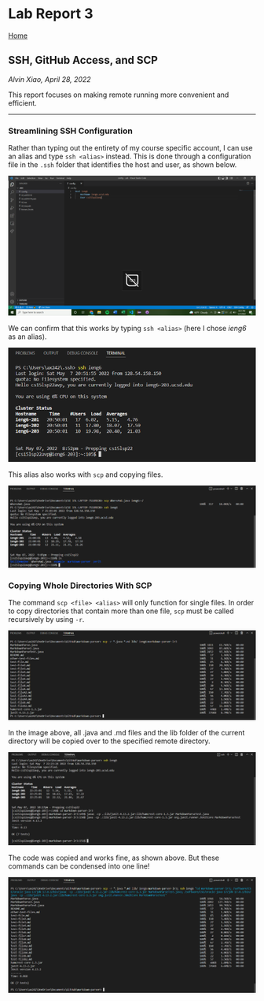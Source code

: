 # Lab Report 3

[Home](index.md)

## SSH, GitHub Access, and SCP
*Alvin Xiao, April 28, 2022*

This report focuses on making remote running more convenient and efficient.

___

### Streamlining SSH Configuration

Rather than typing out the entirety of my course specific account, I can use an alias and type `ssh <alias>` instead. This is done through a configuration file in the `.ssh` folder that identifies the host and user, as shown below.

![config file](cse15l-lab3-p1.png)

We can confirm that this works by typing `ssh <alias>` (here I chose *ieng6* as an alias).

![ssh ieng6 command](cse15l-lab3-p2.png)

This alias also works with `scp` and copying files.

![scp ieng6 command](cse15l-lab3-p3.png)

### Copying Whole Directories With SCP

The command `scp <file> <alias>` will only function for single files. In order to copy directories that contain more than one file, `scp` must be called recursively by using `-r`.

![scp -r command](cse15l-lab3-p8.png)

In the image above, all .java and .md files and the lib folder of the current directory will be copied over to the specified remote directory. 

![junit test](cse15l-lab3-p9.png)

The code was copied and works fine, as shown above. But these commands can be condensed into one line!

![scp -r one line](cse15l-lab3-p10.png)